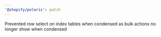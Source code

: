 ```yaml
---
'@shopify/polaris': patch
---
```


Prevented row select on index tables when condensed as bulk actions no longer show when condensed
